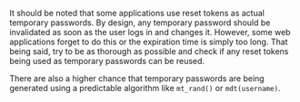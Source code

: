 It should be noted that some applications use reset tokens as actual temporary passwords. By design, any temporary password should be invalidated as soon as the user logs in and changes it. However, some web applications forget to do this or the expiration time is simply too long. That being said, try to be as thorough as possible and check if any reset tokens being used as temporary passwords can be reused.

There are also a higher chance that temporary passwords are being generated using a predictable algorithm like `mt_rand()` or `mdt(username)`.